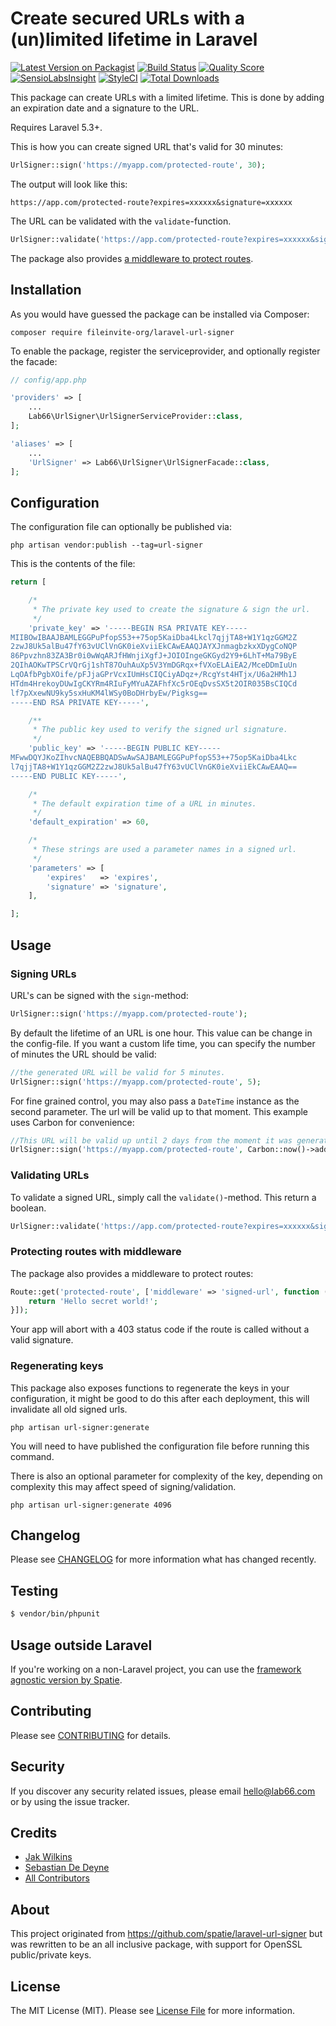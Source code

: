 # Create secured URLs with a (un)limited lifetime in Laravel

[![Latest Version on Packagist](https://img.shields.io/packagist/v/lab66/laravel-url-signer.svg?style=flat-square)](https://packagist.org/packages/lab66/laravel-url-signer)
[![Build Status](https://img.shields.io/travis/lab66/laravel-url-signer.svg?style=flat-square)](https://travis-ci.org/lab66/laravel-url-signer)
[![Quality Score](https://img.shields.io/scrutinizer/g/lab66/laravel-url-signer.svg?style=flat-square)](https://scrutinizer-ci.com/g/lab66/laravel-url-signer)
[![SensioLabsInsight](https://insight.sensiolabs.com/projects/24f14ee1-92d5-4dfc-a91f-f789fd61f14b/mini.png)](https://insight.sensiolabs.com/projects/24f14ee1-92d5-4dfc-a91f-f789fd61f14b)
[![StyleCI](https://styleci.io/repos/40713346/shield?branch=master)](https://styleci.io/repos/40713346)
[![Total Downloads](https://img.shields.io/packagist/dt/lab66/laravel-url-signer.svg?style=flat-square)](https://packagist.org/packages/lab66/laravel-url-signer)

This package can create URLs with a limited lifetime. This is done by adding an expiration date and a signature to the URL.

Requires Laravel 5.3+.

This is how you can create signed URL that's valid for 30 minutes:

```php
UrlSigner::sign('https://myapp.com/protected-route', 30);
```

The output will look like this:

```
https://app.com/protected-route?expires=xxxxxx&signature=xxxxxx
```

The URL can be validated with the `validate`-function.

```php
UrlSigner::validate('https://app.com/protected-route?expires=xxxxxx&signature=xxxxxx');
```

The package also provides [a middleware to protect routes](https://github.com/fileinvite-org/laravel-url-signer#protecting-routes-with-middleware).

## Installation

As you would have guessed the package can be installed via Composer:

```
composer require fileinvite-org/laravel-url-signer
```

To enable the package, register the serviceprovider, and optionally register the facade:

```php
// config/app.php

'providers' => [
    ...
    Lab66\UrlSigner\UrlSignerServiceProvider::class,
];

'aliases' => [
    ...
    'UrlSigner' => Lab66\UrlSigner\UrlSignerFacade::class,
];
```

## Configuration

The configuration file can optionally be published via:

```
php artisan vendor:publish --tag=url-signer
```

This is the contents of the file:

```php
return [

    /*
     * The private key used to create the signature & sign the url.
     */
    'private_key' => '-----BEGIN RSA PRIVATE KEY-----
MIIBOwIBAAJBAMLEGGPuPfopS53++75op5KaiDba4Lkcl7qjjTA8+W1Y1qzGGM2Z
2zwJ8Uk5alBu47fY63vUClVnGK0ieXviiEkCAwEAAQJAYXJnmagbzkxXDygCoNQP
86Ppvzhn83ZA3Br0i0wWqARJfHWnjiXgfJ+JOIOIngeGKGyd2Y9+6LhT+Ma79ByE
2QIhAOKwTPSCrVQrGj1shT87OuhAuXp5V3YmDGRqx+fVXoELAiEA2/MceDDmIuUn
LqOAfbPgbXOife/pFJjaGPrVcxIUmHsCIQCiyADqz+/RcgYst4HTjx/U6a2HMh1J
HTdm4HrekoyDUwIgCKYRm4RIuFyMYuAZAFhfXc5rOEqDvsSX5t2OIR035BsCIQCd
lf7pXxewNU9ky5sxHuKM4lWSy0BoDHrbyEw/Pigksg==
-----END RSA PRIVATE KEY-----',

    /**
     * The public key used to verify the signed url signature.
     */
    'public_key' => '-----BEGIN PUBLIC KEY-----
MFwwDQYJKoZIhvcNAQEBBQADSwAwSAJBAMLEGGPuPfopS53++75op5KaiDba4Lkc
l7qjjTA8+W1Y1qzGGM2Z2zwJ8Uk5alBu47fY63vUClVnGK0ieXviiEkCAwEAAQ==
-----END PUBLIC KEY-----',

    /*
     * The default expiration time of a URL in minutes.
     */
    'default_expiration' => 60,

    /*
     * These strings are used a parameter names in a signed url.
     */
    'parameters' => [
        'expires'   => 'expires',
        'signature' => 'signature',
    ],

];
```
## Usage

### Signing URLs
URL's can be signed with the `sign`-method:
```php
UrlSigner::sign('https://myapp.com/protected-route');
```
By default the lifetime of an URL is one hour. This value can be change in the config-file.
If you want a custom life time, you can specify the number of minutes the URL should be valid:

```php
//the generated URL will be valid for 5 minutes.
UrlSigner::sign('https://myapp.com/protected-route', 5);
```

For fine grained control, you may also pass a `DateTime` instance as the second parameter. The url
will be valid up to that moment. This example uses Carbon for convenience:
```php
//This URL will be valid up until 2 days from the moment it was generated.
UrlSigner::sign('https://myapp.com/protected-route', Carbon::now()->addDays(2) );
```

### Validating URLs
To validate a signed URL, simply call the `validate()`-method. This return a boolean.
```php
UrlSigner::validate('https://app.com/protected-route?expires=xxxxxx&signature=xxxxxx');
```

### Protecting routes with middleware
The package also provides a middleware to protect routes:

```php
Route::get('protected-route', ['middleware' => 'signed-url', function () {
    return 'Hello secret world!';
}]);
```
Your app will abort with a 403 status code if the route is called without a valid signature.

### Regenerating keys

This package also exposes functions to regenerate the keys in your configuration, it might be good to do this after each deployment, this will invalidate all old signed urls.

```
php artisan url-signer:generate
```

You will need to have published the configuration file before running this command.

There is also an optional parameter for complexity of the key, depending on complexity this may affect speed of signing/validation.

```
php artisan url-signer:generate 4096
```

## Changelog

Please see [CHANGELOG](CHANGELOG.md) for more information what has changed recently.

## Testing

``` bash
$ vendor/bin/phpunit
```

## Usage outside Laravel

If you're working on a non-Laravel project, you can use the [framework agnostic version by Spatie](https://github.com/spatie/url-signer).

## Contributing

Please see [CONTRIBUTING](CONTRIBUTING.md) for details.

## Security

If you discover any security related issues, please email hello@lab66.com or by using the issue tracker.

## Credits

- [Jak Wilkins](https://github.com/lab66)
- [Sebastian De Deyne](https://github.com/sebastiandedeyne)
- [All Contributors](../../contributors)

## About

This project originated from https://github.com/spatie/laravel-url-signer but was rewritten to be an all inclusive package, with support for OpenSSL public/private keys.

## License

The MIT License (MIT). Please see [License File](LICENSE.md) for more information.
